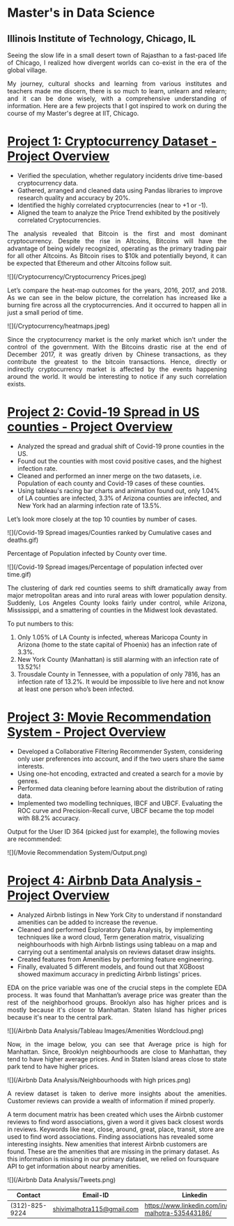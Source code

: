 # Master's in Data Science
## Illinois Institute of Technology, Chicago, IL
<p align="justify">
Seeing the slow life in a small desert town of Rajasthan to a fast-paced life of Chicago, I realized how
divergent worlds can co-exist in the era of the global village.</p><p align="justify">My journey, cultural shocks and learning from
various institutes and teachers made me discern, there is so much to learn, unlearn and relearn; and it can be
done wisely, with a comprehensive understanding of information. Here are a few projects that I got inspired to work on during the course of my Master's degree at IIT, Chicago.</p>

# [Project 1: Cryptocurrency Dataset - Project Overview](https://github.com/Shivi15/crytpcurrency-test_data)
* Verified the speculation, whether regulatory incidents drive time-based cryptocurrency data.
* Gathered, arranged and cleaned data using Pandas libraries to improve research quality and accuracy by 20%.
* Identified the highly correlated cryptocurrencies (near to +1 or -1).
* Aligned the team to analyze the Price Trend exhibited by the positively correlated Cryptocurrencies.

<p align="justify">
The analysis revealed that Bitcoin is the first and most dominant cryptocurrency. Despite the rise in Altcoins,  Bitcoins will have the advantage of being widely recognized, operating as the primary  trading pair for all other Altcoins. As Bitcoin rises to $10k and potentially beyond, it  can be expected that Ethereum and other Altcoins follow suit.
</p>
![](/Cryptocurrency/Cryptocurrency Prices.jpeg)
<p align="justify">
Let’s compare the heat-map outcomes for the years, 2016, 2017, and 2018. As we  can see in the below picture, the correlation has increased like a burning fire across  all the cryptocurrencies. And it occurred to happen all in just a small period of time.
</p>
![](/Cryptocurrency/heatmaps.jpeg)
<p align="justify">
Since the cryptocurrency market is the only market which isn’t under the control of  the government. With the Bitcoins drastic rise at the end of December 2017, it was  greatly driven by Chinese transactions, as they contribute the greatest to the bitcoin  transactions. Hence, directly or indirectly cryptocurrency market is affected by the  events happening around the world. It would be interesting to notice if any such  correlation exists. 
</p>

# [Project 2: Covid-19 Spread in US counties - Project Overview](https://github.com/Shivi15/Covid-19-Spread-in-US)
* Analyzed the spread and gradual shift of Covid-19 prone counties in the US.
* Found out the counties with most covid positive cases, and the highest infection rate.
* Cleaned and performed an inner merge on the two datasets, i.e. Population of each county and Covid-19 cases of these counties.
* Using tableau's racing bar charts and animation found out, only 1.04% of LA counties are infected, 3.3% of Arizona counties are infected, and New York had an alarming infection rate of 13.5%.

Let’s look more closely at the top 10 counties by number of cases.

![](/Covid-19 Spread images/Counties ranked by Cumulative cases and deaths.gif)
<p align="justify">
Percentage of Population infected by County over time.
</p>
![](/Covid-19 Spread images/Percentage of population infected over time.gif)
<p align="justify">
The clustering of dark red counties seems to shift dramatically away from major metropolitan areas and into rural areas with lower population density. Suddenly, Los Angeles County looks fairly under control, while Arizona, Mississippi, and a smattering of counties in the Midwest look devastated.
</p>
To put numbers to this:

1. Only 1.05% of LA County is infected, whereas Maricopa County in Arizona (home to the state capital of Phoenix) has an infection rate of 3.3%.
2. New York County (Manhattan) is still alarming with an infection rate of 13.52%!
3. Trousdale County in Tennessee, with a population of only 7816, has an infection rate of 13.2%. It would be impossible to live here and not know at least one person who’s been infected.

# [Project 3: Movie Recommendation System - Project Overview](https://github.com/Shivi15/Movie-Rec_System)
* Developed a Collaborative Filtering Recommender System, considering only user preferences into account, and if the two users share the same interests.
* Using one-hot encoding, extracted and created a search for a movie by genres.
* Performed data cleaning before learning about the distribution of rating data.
* Implemented two modelling techniques, IBCF and UBCF. Evaluating the ROC curve and Precision-Recall curve, UBCF became the top model with 88.2% accuracy.

Output for the User ID 364 (picked just for example), the following movies are recommended:

![](/Movie Recommendation System/Output.png)

# [Project 4: Airbnb Data Analysis - Project Overview](https://github.com/LohithChowdary/Airbnb-Data-Analysis)
* Analyzed Airbnb listings in New York City to understand if nonstandard amenities can be added to increase the revenue.
* Cleaned and performed Exploratory Data Analysis, by implementing techniques like a word cloud, Term generation matrix, visualizing neighbourhoods with high Airbnb listings using tableau on a map and carrying out a sentimental analysis on reviews dataset draw insights.
* Created features from Amenities by performing feature engineering.
* Finally, evaluated 5 different models, and found out that XGBoost showed maximum accuracy in predicting Airbnb listings' prices.
<p align="justify">
EDA on the price variable was one of the crucial steps in the complete EDA process. It was found that Manhattan’s average price was greater than the rest of the neighborhood groups. Brooklyn also has higher prices and is mostly because it's closer to Manhattan. Staten Island has higher prices because it's near to the central park.
</p>
![](/Airbnb Data Analysis/Tableau Images/Amenities Wordcloud.png)
<p align="justify">
Now, in the image below, you can see that Average price is high for Manhattan. Since, Brooklyn neighbourhoods are close to Manhattan, they tend to have higher average prices. And in Staten Island areas close to state park tend to have higher prices.
</p>
![](/Airbnb Data Analysis/Neighbourhoods with high prices.png)
<p align="justify">
A review dataset is taken to derive more insights about the amenities. Customer reviews can provide a wealth of information if mined properly. 

A term document matrix has been created which uses the Airbnb customer reviews to find word associations, given a word it gives back closest words in reviews. Keywords like near, close, around, great, place, transit, store are used to find word associations. Finding associations has revealed some interesting insights. New amenities that interest Airbnb customers are found. These are the amenities that are missing in the primary dataset. As this information is missing in our primary dataset, we relied on foursquare API to get information about nearby amenities.
</p>
![](/Airbnb Data Analysis/Tweets.png)

|                       Contact                       |                      Email-ID                    |                     Linkedin                          |
| --------------------------------------------------- | ------------------------------------------------ | ---------------------------------------------------   |
|                    (312)-825-9224                   |           shivimalhotra115@gmail.com             | https://www.linkedin.com/in/shivi-malhotra-535443186/ |
